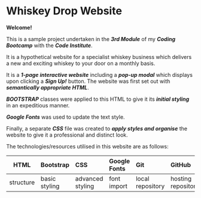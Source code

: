 # Whiskey Drop Website

**Welcome!**

This is a sample project undertaken in the **_3rd Module_** of my **_Coding Bootcamp_** with the 
**_Code Institute_**.

It is a hypothetical website for a specialist whiskey business which delivers a new and exciting 
whiskey to your door on a monthly basis.

It is a **_1-page interactive website_** including a **_pop-up modal_** which displays upon 
clicking a **_Sign Up!_** button. The website was first set out with **_semantically appropriate HTML_**. 

**_BOOTSTRAP_** classes were applied to this HTML to give it its **_initial styling_** in an expeditious 
manner.

**_Google Fonts_** was used to update the text style.

Finally, a separate **_CSS_** file was created to **_apply styles and organise_** the website to give it a 
professional and distinct look.

The technologies/resources utilised in this website are as follows:

| HTML    | Bootstrap   | CSS            | Google Fonts | Git            | GitHub           |
|---------|:------------|:---------------|:-------------|:---------------|:-----------------|
|structure|basic styling|advanced styling|font import   |local repository|hosting repository|




